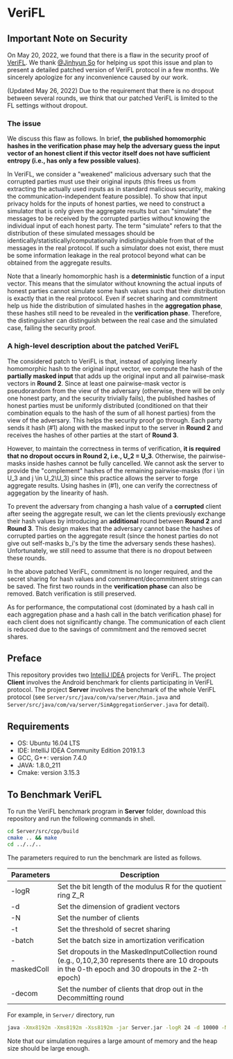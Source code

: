 # VeriFL

## Important Note on Security

On May 20, 2022, we found that there is a flaw in the security proof of [VeriFL](https://ieeexplore.ieee.org/document/9285303). We thank [@Jinhyun So](https://jinhyun-so.github.io/) for helping us spot this issue and plan to present a detailed patched version of VeriFL protocol in a few months. We sincerely apologize for any inconvenience caused by our work.

(Updated May 26, 2022) Due to the requirement that there is no dropout between several rounds, we think that our patched VeriFL is limited to the FL settings without dropout. 

### The issue

We discuss this flaw as follows. In brief, **the published homomorphic hashes in the verification phase may help the adversary guess the input vector of an honest client if this vector itself does not have sufficient entropy (i.e., has only a few possible values)**.

In VeriFL, we consider a "weakened" malicious adversary such that the corrupted parties must use their original inputs (this frees us from extracting the actually used inputs as in standard malicious security, making the communication-independent feature possible). To show that input privacy holds for the inputs of honest parties, we need to construct a simulator that is only given the aggregate results but can "simulate" the messages to be received by the corrupted parties without knowing the individual input of each honest party. The term "simulate" refers to that the distribution of these simulated messages should be identically/statistically/computationally indistinguishable from that of the messages in the real protocol. If such a simulator does not exist, there must be some information leakage in the real protocol beyond what can be obtained from the aggregate results.

Note that a linearly homomorphic hash is a **deterministic** function of a input vector. This means that the simulator without knowning the actual inputs of honest parties cannot simulate some hash values such that their distribution is exactly that in the real protocol. Even if secret sharing and commitment help us hide the distribution of simulated hashes in the **aggregation phase**, these hashes still need to be revealed in the **verification phase**. Therefore, the distinguisher can distinguish between the real case and the simulated case, failing the security proof.

### A high-level description about the patched VeriFL
The considered patch to VeriFL is that, instead of applying linearly homomorphic hash to the original input vector, we compute the hash of the **partially masked input** that adds up the original input and all pairwise-mask vectors in **Round 2**. Since at least one pairwise-mask vector is pseudorandom from the view of the adversary (otherwise, there will be only one honest party, and the security trivially fails), the published hashes of honest parties must be uniformly distributed (conditioned on that their combination equals to the hash of the sum of all honest parties) from the view of the adversary. This helps the security proof go through. Each party sends it hash (#1) along with the masked input to the server in **Round 2** and receives the hashes of other parties at the start of **Round 3**.

However, to maintain the correctness in terms of verification, **it is required that no dropout occurs in Round 2, i.e., U_2 = U_3**. Otherwise, the pairwise-masks inside hashes cannot be fully cancelled. We cannot ask the server to provide the "complement" hashes of the remaining pairwise-masks (for i \in U_3 and j \in U_2\U_3) since this practice allows the server to forge aggregate results. Using hashes in (#1), one can verify the correctness of aggegation by the linearity of hash.

To prevent the adversary from changing a hash value of a **corrupted** client after seeing the aggregate result, we can let the clients previously exchange their hash values by introducing an **additional** round between **Round 2** and **Round 3**. This design makes that the adversary cannot base the hashes of corrupted parties on the aggregate result (since the honest parties do not give out self-masks b_i's by the time the adversary sends these hashes). Unfortunately, we still need to assume that there is no dropout between these rounds.

In the above patched VeriFL, commitment is no longer required, and the secret sharing for hash values and commitment/decommitment strings can be saved. The first two rounds in the **verification phase** can also be removed. Batch verification is still preserved.

As for performance, the computational cost (dominated by a hash call in each aggregation phase and a hash call in the batch verification phase) for each client does not significantly change. The communication of each client is reduced due to the savings of commitment and the removed secret shares.

## Preface

This repository provides two [IntelliJ IDEA](https://www.jetbrains.com/idea/download/) projects for VeriFL. The project **Client** involves the Android benchmark for clients participating in VeriFL protocol. The project **Server** involves the benchmark of the whole VeriFL protocol (see `Server/src/java/com/va/server/Main.java` and `Server/src/java/com/va/server/SimAggregationServer.java` for detail).


## Requirements
- OS: Ubuntu 16.04 LTS
- IDE: IntelliJ IDEA Community Edition 2019.1.3
- GCC, G++: version 7.4.0
- JAVA: 1.8.0_211
- Cmake: version 3.15.3

## To Benchmark VeriFL

To run the VeriFL benchmark program in **Server** folder, download this repository and run the following commands in shell.
```bash
cd Server/src/cpp/build
cmake .. && make
cd ../../..
```
The parameters required to run the benchmark are listed as follows.

| Parameters  | Description
| ---------   | -------- 
| -logR       | Set the bit length of the modulus R for the quotient ring Z_R
| -d          | Set the dimension of gradient vectors
| -N          | Set the number of clients
| -t          | Set the threshold of secret sharing
| -batch      | Set the batch size in amortization verification
| -maskedColl | Set dropouts in the MaskedInputCollection round (e.g., 0,10,2,30 represents there are 10 dropouts in the 0-th epoch and 30 dropouts in the 2-th epoch)
| -decom      | Set the number of clients that drop out in the Decommitting round
 
For example, in `Server/` directory, run
```bash
java -Xmx8192m -Xms8192m -Xss8192m -jar Server.jar -logR 24 -d 10000 -N 100 -t 25 -batch 1 -maskedColl 0,0 -decom 0
```
Note that our simulation requires a large amount of memory and the heap size should be large enough.
